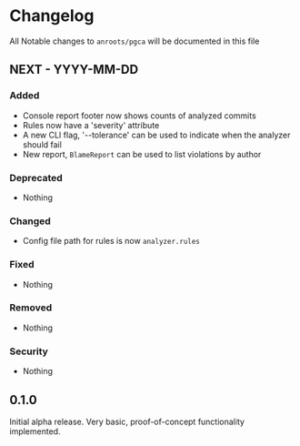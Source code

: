 # Changelog

All Notable changes to `anroots/pgca` will be documented in this file

## NEXT - YYYY-MM-DD

### Added
- Console report footer now shows counts of analyzed commits
- Rules now have a 'severity' attribute
- A new CLI flag, '--tolerance' can be used to indicate when the analyzer should fail 
- New report, `BlameReport` can be used to list violations by author

### Deprecated
- Nothing

### Changed
- Config file path for rules is now `analyzer.rules`
### Fixed
- Nothing

### Removed
- Nothing

### Security
- Nothing

## 0.1.0

Initial alpha release. Very basic, proof-of-concept functionality implemented.